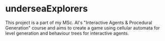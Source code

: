 # underseaExplorers
This project is a part of my MSc. AI's "Interactive Agents &amp; Procedural Generation" course and aims to create a game using cellular automata for level generation and behaviour trees for interactive agents.

